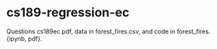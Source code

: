 # cs189-regression-ec

Questions cs189ec.pdf, data in forest_fires.csv, and code in forest_fires.{ipynb, pdf}.
